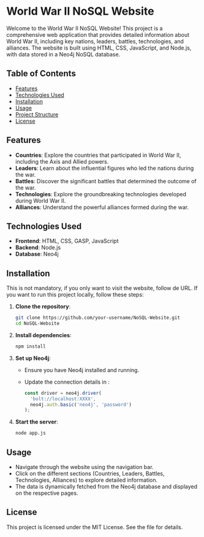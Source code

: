 # World War II NoSQL Website

Welcome to the World War II NoSQL Website! This project is a comprehensive web application that provides detailed information about World War II, including key nations, leaders, battles, technologies, and alliances. The website is built using HTML, CSS, JavaScript, and Node.js, with data stored in a Neo4j NoSQL database.

## Table of Contents

- [Features](#features)
- [Technologies Used](#technologies-used)
- [Installation](#installation)
- [Usage](#usage)
- [Project Structure](#project-structure)
- [License](#license)

## Features

- **Countries**: Explore the countries that participated in World War II, including the Axis and Allied powers.
- **Leaders**: Learn about the influential figures who led the nations during the war.
- **Battles**: Discover the significant battles that determined the outcome of the war.
- **Technologies**: Explore the groundbreaking technologies developed during World War II.
- **Alliances**: Understand the powerful alliances formed during the war.

## Technologies Used

- **Frontend**: HTML, CSS, GASP, JavaScript
- **Backend**: Node.js
- **Database**: Neo4j

## Installation

This is not mandatory, if you only want to visit the website, follow de URL.
If you want to run this project locally, follow these steps:

1. **Clone the repository**:
    ```sh
    git clone https://github.com/your-username/NoSQL-Website.git
    cd NoSQL-Website
    ```

2. **Install dependencies**:
    ```sh
    npm install
    ```

3. **Set up Neo4j**:
    - Ensure you have Neo4j installed and running.

    - Update the connection details in :
      ```javascript
      const driver = neo4j.driver(
        'bolt://localhost:XXXX',  
        neo4j.auth.basic('neo4j', 'password')  
      );
      ```

4. **Start the server**:
    ```sh
    node app.js
    ```

## Usage
- Navigate through the website using the navigation bar.
- Click on the different sections (Countries, Leaders, Battles, Technologies, Alliances) to explore detailed information.
- The data is dynamically fetched from the Neo4j database and displayed on the respective pages.


## License
This project is licensed under the MIT License. See the  file for details.

